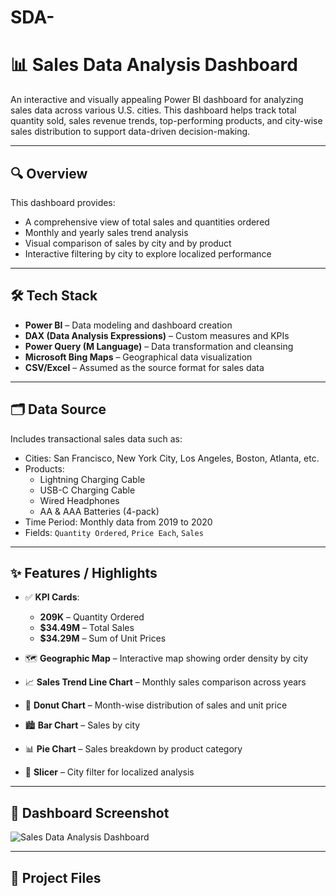 # SDA-
# 📊 Sales Data Analysis Dashboard

An interactive and visually appealing Power BI dashboard for analyzing sales data across various U.S. cities. This dashboard helps track total quantity sold, sales revenue trends, top-performing products, and city-wise sales distribution to support data-driven decision-making.

---

## 🔍 Overview

This dashboard provides:

- A comprehensive view of total sales and quantities ordered
- Monthly and yearly sales trend analysis
- Visual comparison of sales by city and by product
- Interactive filtering by city to explore localized performance

---

## 🛠 Tech Stack

- **Power BI** – Data modeling and dashboard creation
- **DAX (Data Analysis Expressions)** – Custom measures and KPIs
- **Power Query (M Language)** – Data transformation and cleansing
- **Microsoft Bing Maps** – Geographical data visualization
- **CSV/Excel** – Assumed as the source format for sales data

---

## 🗂 Data Source

Includes transactional sales data such as:

- Cities: San Francisco, New York City, Los Angeles, Boston, Atlanta, etc.
- Products:
  - Lightning Charging Cable
  - USB-C Charging Cable
  - Wired Headphones
  - AA & AAA Batteries (4-pack)
- Time Period: Monthly data from 2019 to 2020
- Fields: `Quantity Ordered`, `Price Each`, `Sales`

---

## ✨ Features / Highlights

- ✅ **KPI Cards**:  
  - **209K** – Quantity Ordered  
  - **$34.49M** – Total Sales  
  - **$34.29M** – Sum of Unit Prices

- 🗺️ **Geographic Map** – Interactive map showing order density by city  
- 📈 **Sales Trend Line Chart** – Monthly sales comparison across years  
- 🍩 **Donut Chart** – Month-wise distribution of sales and unit price  
- 🏙️ **Bar Chart** – Sales by city  
- 📊 **Pie Chart** – Sales breakdown by product category  
- 🔘 **Slicer** – City filter for localized analysis

---

## 📸 Dashboard Screenshot

![Sales Data Analysis Dashboard]([SDA%20ss.png](https://github.com/shivkasquad/SDA-/blob/main/SDA%20ss.png))

---

## 📁 Project Files

